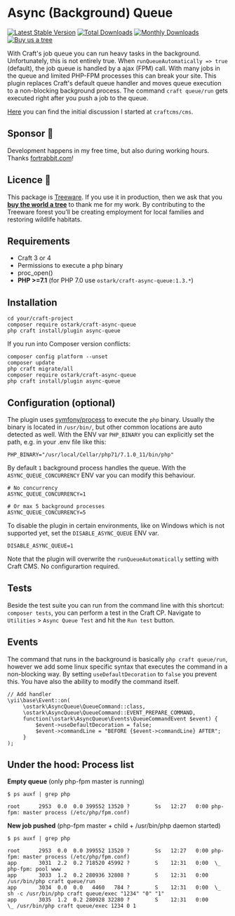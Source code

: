 # Async (Background) Queue

[![Latest Stable Version](https://poser.pugx.org/ostark/craft-async-queue/v/stable)](https://packagist.org/packages/ostark/craft-async-queue)
[![Total Downloads](https://poser.pugx.org/ostark/craft-async-queue/downloads)](https://packagist.org/packages/ostark/craft-async-queue)
[![Monthly Downloads](https://poser.pugx.org/ostark/craft-async-queue/d/monthly)](https://packagist.org/packages/ostark/craft-async-queue)
[![Buy us a tree](https://img.shields.io/badge/Treeware-%F0%9F%8C%B3-lightgreen)](https://plant.treeware.earth/ostark/craft-async-queue)

With Craft's job queue you can run heavy tasks in the background. Unfortunately, this is not entirely true. When `runQueueAutomatically => true` (default), the job queue is handled by a ajax (FPM) call.
With many jobs in the queue and limited PHP-FPM processes this can break your site. This plugin replaces Craft's default queue handler and moves queue execution to a non-blocking background process. The command `craft queue/run` gets executed right after you push a job to the queue. 

[Here](https://github.com/craftcms/cms/issues/1952) you can find the initial discussion I started at `craftcms/cms`.

## Sponsor 🐇

Development happens in my free time, but also during working hours. Thanks [fortrabbit.com](https://www.fortrabbit.com/craft-hosting)!

## Licence 🌳           

This package is [Treeware](https://treeware.earth). If you use it in production, then we ask that you [**buy the world a tree**](https://plant.treeware.earth/ostark/craft-async-queue) to thank me for my work. By contributing to the Treeware forest you’ll be creating employment for local families and restoring wildlife habitats. 

## Requirements

* Craft 3 or 4
* Permissions to execute a php binary
* proc_open()
* **PHP >=7.1** (for PHP 7.0 use `ostark/craft-async-queue:1.3.*`)

## Installation

```shell
cd your/craft-project
composer require ostark/craft-async-queue
php craft install/plugin async-queue
```

If you run into Composer version conflicts:
```
composer config platform --unset
composer update
php craft migrate/all
composer require ostark/craft-async-queue
php craft install/plugin async-queue
```


## Configuration (optional)

The plugin uses [symfony/process](https://github.com/symfony/process) to execute the `php` binary. Usually the binary is located in `/usr/bin/`, but other common locations are auto detected as well. With the ENV var `PHP_BINARY` you can explicitly set the path, e.g. in your .env file like this:
```
PHP_BINARY="/usr/local/Cellar/php71/7.1.0_11/bin/php"
```


By default `1` background process handles the queue. With the `ASYNC_QUEUE_CONCURRENCY` ENV var you can modify this behaviour.
```
# No concurrency
ASYNC_QUEUE_CONCURRENCY=1

# Or max 5 background processes
ASYNC_QUEUE_CONCURRENCY=5
```

To disable the plugin in certain environments, like on Windows which is not supported yet, set the `DISABLE_ASYNC_QUEUE` ENV var.
```
DISABLE_ASYNC_QUEUE=1
```

Note that the plugin will overwrite the `runQueueAutomatically` setting with Craft CMS. No configurartion required.


## Tests

Beside the test suite you can run from the command line with this shortcut: `composer tests`, you can perform a test in the Craft CP.
Navigate to `Utilities` > `Async Queue Test` and hit the `Run test` button. 


## Events

The command that runs in the background is basically `php craft queue/run`, however we add some linux specific syntax that executes the command in a non-blocking way.
By setting `useDefaultDecoration` to `false` you prevent this. You have also the ability to modify the command itself. 

```
// Add handler
\yii\base\Event::on(
     \ostark\AsyncQueue\QueueCommand::class,
     \ostark\AsyncQueue\QueueCommand::EVENT_PREPARE_COMMAND,
     function(\ostark\AsyncQueue\Events\QueueCommandEvent $event) {
         $event->useDefaultDecoration = false;
         $event->commandLine = "BEFORE {$event->commandLine} AFTER";
     }
);
```




## Under the hood: Process list

**Empty queue** (only php-fpm master is running)
```
$ ps auxf | grep php

root      2953  0.0  0.0 399552 13520 ?        Ss   12:27   0:00 php-fpm: master process (/etc/php/fpm.conf)
````

**New job pushed** (php-fpm master + child + /usr/bin/php daemon started)
```
$ ps auxf | grep php

root      2953  0.0  0.0 399552 13520 ?        Ss   12:27   0:00 php-fpm: master process (/etc/php/fpm.conf)
app       3031  2.2  0.2 718520 45992 ?        S    12:31   0:00  \_ php-fpm: pool www
app       3033  1.2  0.2 280936 32808 ?        S    12:31   0:00 /usr/bin/php craft queue/run
app       3034  0.0  0.0   4460   784 ?        S    12:31   0:00  \_ sh -c /usr/bin/php craft queue/exec "1234" "0" "1"
app       3035  1.2  0.2 280928 32280 ?        S    12:31   0:00      \_ /usr/bin/php craft queue/exec 1234 0 1
```
